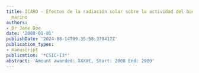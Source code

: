 ```yaml
---
title: ICARO - Efectos de la radiación solar sobre la actividad del bacterioplancton
  marino
authors:
- Dr Jane Doe
date: '2008-01-01'
publishDate: '2024-08-14T09:35:58.370417Z'
publication_types:
- manuscript
publication: '*CSIC-I3*'
abstract: 'Amount awarded: XXXX€, Start: 2008 End: 2009'
---
```

